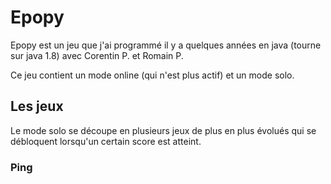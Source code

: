 # Epopy

Epopy est un jeu que j'ai programmé il y a quelques années en java (tourne sur java 1.8) avec Corentin P. et Romain P.

Ce jeu contient un mode online (qui n'est plus actif) et un mode solo.

## Les jeux
Le mode solo se découpe en plusieurs jeux de plus en plus évolués qui se débloquent lorsqu'un certain score est atteint.

### Ping
